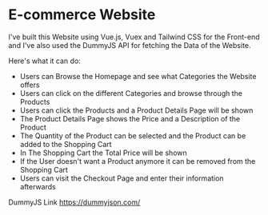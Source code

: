 # E-commerce Website 

I've built this Website using Vue.js, Vuex and Tailwind CSS for the Front-end and I've also used the DummyJS API for fetching the Data of the Website.

Here's what it can do:
* Users can Browse the Homepage and see what Categories the Website offers
* Users can click on the different Categories and browse through the Products
* Users can click the Products and a Product Details Page will be shown
* The Product Details Page shows the Price and a Description of the Product
* The Quantity of the Product can be selected and the Product can be added to the Shopping Cart
* In The Shopping Cart the Total Price will be shown 
* If the User doesn't want a Product anymore it can be removed from the Shopping Cart
* Users can visit the Checkout Page and enter their information afterwards

DummyJS Link https://dummyjson.com/
